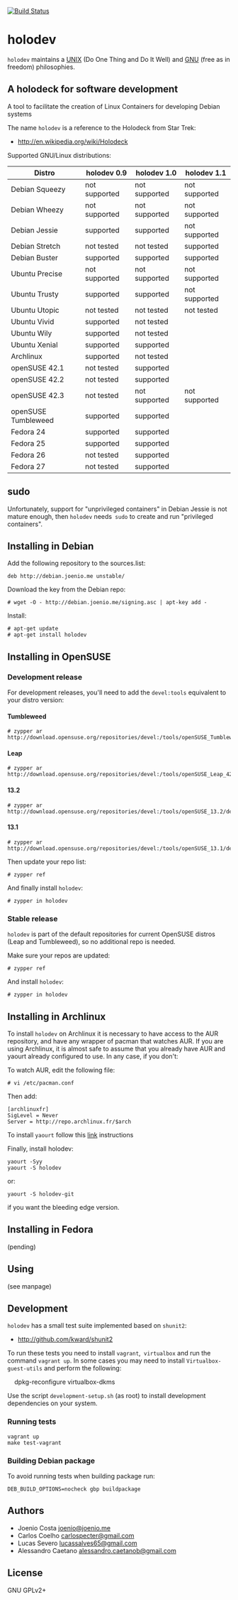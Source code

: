 [![Build Status](https://travis-ci.org/joenio/holodev.svg?branch=master)](https://travis-ci.org/joenio/holodev)

# holodev

`holodev` maintains a [UNIX][unix] (Do One Thing and Do It Well) and [GNU][gnu]
(free as in freedom) philosophies.

## A holodeck for software development

A tool to facilitate the creation of Linux Containers for developing Debian systems

The name `holodev` is a reference to the Holodeck from Star Trek:

* http://en.wikipedia.org/wiki/Holodeck

Supported GNU/Linux distributions:

| **Distro**          | **holodev 0.9** | **holodev 1.0** | **holodev 1.1** |
| ------------------- | --------------- | --------------- | --------------- |
| Debian Squeezy      | not supported   | not supported   | not supported   |
| Debian Wheezy       | not supported   | not supported   | not supported   |
| Debian Jessie       | supported       | supported       | not supported   |
| Debian Stretch      | not tested      | not tested      | supported       |
| Debian Buster       | supported       | supported       | supported       |
| Ubuntu Precise      | not supported   | not supported   | not supported   |
| Ubuntu Trusty       | supported       | supported       | not supported   |
| Ubuntu Utopic       | not tested      | not tested      | not tested      |
| Ubuntu Vivid        | supported       | not tested      |                 |
| Ubuntu Wily         | supported       | not tested      |                 |
| Ubuntu Xenial       | supported       | supported       |                 |
| Archlinux           | supported       | not tested      |                 |
| openSUSE 42.1       | not tested      | supported       |                 |
| openSUSE 42.2       | not tested      | supported       |                 |
| openSUSE 42.3       | not tested      | not supported   | not supported   |
| openSUSE Tumbleweed | supported       | supported       |                 |
| Fedora 24           | supported       | supported       |                 |
| Fedora 25           | supported       | supported       |                 |
| Fedora 26           | not tested      | supported       |                 |
| Fedora 27           | not tested      | supported       |                 |

## sudo

Unfortunately, support for "unprivileged containers" in Debian Jessie is not
mature enough, then `holodev` needs` sudo` to create and run "privileged
containers".

## Installing in Debian

Add the following repository to the sources.list:

    deb http://debian.joenio.me unstable/

Download the key from the Debian repo:

    # wget -O - http://debian.joenio.me/signing.asc | apt-key add -

Install:

    # apt-get update
    # apt-get install holodev

## Installing in OpenSUSE

### Development release

For development releases, you'll need to add the `devel:tools` equivalent to
your distro version:

#### Tumbleweed

    # zypper ar http://download.opensuse.org/repositories/devel:/tools/openSUSE_Tumbleweed/devel:tools.repo

#### Leap

    # zypper ar http://download.opensuse.org/repositories/devel:/tools/openSUSE_Leap_42.1/devel:tools.repo

#### 13.2

    # zypper ar http://download.opensuse.org/repositories/devel:/tools/openSUSE_13.2/devel:tools.repo

#### 13.1

    # zypper ar http://download.opensuse.org/repositories/devel:/tools/openSUSE_13.1/devel:tools.repo

Then update your repo list:

    # zypper ref

And finally install `holodev`:

    # zypper in holodev

### Stable release

`holodev` is part of the default repositories for current OpenSUSE distros
(Leap and Tumbleweed), so no additional repo is needed.

Make sure your repos are updated:

    # zypper ref

And install `holodev`:

    # zypper in holodev


## Installing in Archlinux

To install `holodev` on Archlinux it is necessary to have access to the AUR
repository, and have any wrapper of pacman that watches AUR. If you are using
Archlinux, it is almost safe to assume that you already have AUR and yaourt
already configured to use. In any case, if you don't:

To watch AUR, edit the following file:

    # vi /etc/pacman.conf

Then add:

    [archlinuxfr]
    SigLevel = Never
    Server = http://repo.archlinux.fr/$arch

To install `yaourt` follow this [link](https://archlinux.fr/yaourt-en) instructions

Finally, install holodev:

    yaourt -Syy
    yaourt -S holodev

or:

    yaourt -S holodev-git

if you want the bleeding edge version.

## Installing in Fedora

(pending)

## Using

(see manpage)

## Development

`holodev` has a small test suite implemented based on `shunit2`:

* http://github.com/kward/shunit2

To run these tests you need to install `vagrant`,` virtualbox` and run the
command `vagrant up`. In some cases you may need to install
`Virtualbox-guest-utils` and perform the following:

    dpkg-reconfigure virtualbox-dkms

Use the script `development-setup.sh` (as root) to install development
dependencies on your system.

### Running tests

    vagrant up
    make test-vagrant

### Building Debian package

To avoid running tests when building package run:

    DEB_BUILD_OPTIONS=nocheck gbp buildpackage

## Authors

* Joenio Costa <joenio@joenio.me>
* Carlos Coelho <carlospecter@gmail.com>
* Lucas Severo <lucassalves65@gmail.com>
* Alessandro Caetano <alessandro.caetanob@gmail.com>

## License

GNU GPLv2+

[unix]: https://en.wikipedia.org/wiki/Unix_philosophy#Do_One_Thing_and_Do_It_Well
[gnu]: https://www.gnu.org/philosophy/
